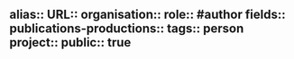 alias::
URL::
organisation::
role:: #author 
fields::
publications-productions:: 
tags:: person
project::
public:: true
-